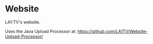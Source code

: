 Website
=======

LA1:TV's website.

Uses the Java Upload Processor at: https://github.com/LA1TV/Website-Upload-Processor/
